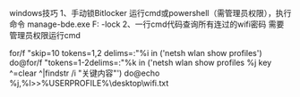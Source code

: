 windows技巧
1、手动锁Bitlocker
运行cmd或powershell（需管理员权限），执行命令
manage-bde.exe F: -lock
2、一行cmd代码查询所有连过的wifi密码
需要管理员权限运行cmd

for/f "skip=10 tokens=1,2 delims=:"%i in ('netsh wlan show profiles') do@for/f "tokens=1-2delims=:"%k in ('netsh wlan show profiles %j key ^=clear ^|findstr /i "关键内容"') do@echo %j,%l>>%USERPROFILE%\desktop\wifi.txt


